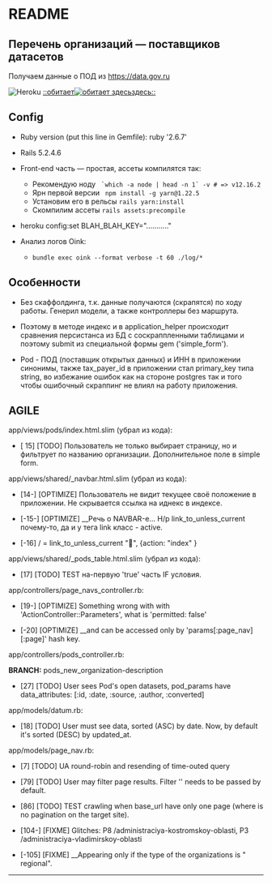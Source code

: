 # README

## Перечень организаций — поставщиков датасетов

Получаем данные о ПОД из https://data.gov.ru

![Heroku](https://pyheroku-badge.herokuapp.com/?app=pod-export7657651&style=plastic)
[::обитает![обитает здесь](https://s3.amazonaws.com/assets.heroku.com/addons.heroku.com/uploaded_logos/13555/icon.png)здесь::](https://pod-export7657651.herokuapp.com/)

## Config

* Ruby version (put this line in Gemfile): ruby '2.6.7'

* Rails 5.2.4.6

* Front-end часть — простая, ассеты компилятся так:
  - Рекомендую ноду ``` `which -a node | head -n 1` -v # => v12.16.2```
  - Ярн первой версии ` npm install -g yarn@1.22.5`
  - Установим его в рельсы `rails yarn:install`
  - Скомпилим ассеты `rails assets:precompile`

* heroku config:set BLAH_BLAH_KEY="..........."

* Анализ логов Oink:
  - `bundle exec oink --format verbose -t 60 ./log/*`

## Особенности

* Без скаффолдинга, т.к. данные получаются (скрапятся) по ходу работы. Генерил
    модели, а также контроллеры без маршрута.

* Поэтому в методе индекс и в application_helper происходит сравнения
    персистанса из БД с соскраппленными таблицами и поэтому submit из
    специальной формы gem ('simple_form').

* Pod - ПОД (поставщик открытых данных) и ИНН в приложении синонимы, также
    tax_payer_id в приложении стал primary_key типа string, во избежание ошибок
    как на стороне postgres так и того чтобы ошибочный скраппинг не влиял на
    работу приложения.

## AGILE

app/views/pods/index.html.slim (убрал из кода):

* [ 15] [TODO] Пользователь не только выбирает страницу, но и фильтрует по
    названию организации. Дополнительное поле в simple form.

app/views/shared/_navbar.html.slim (убрал из кода):

* [14-] [OPTIMIZE] Пользователь не видит текущее своё положение в приложении.
    Не скрывается ссылка на иднекс в индексе.

* [-15-] [OPTIMIZE] __Речь о NAVBAR-е… Н/р link_to_unless_current почему-то, да
    и у тега link класс - active.

* [-16] / = link_to_unless_current "🏡", {action: "index" }

app/views/shared/_pods_table.html.slim (убрал из кода):

* [17] [TODO] ТEST на-первую 'true' часть IF условия.

app/controllers/page_navs_controller.rb:

* [19-] [OPTIMIZE] Something wrong with with 'ActionController::Parameters',
    what is 'permitted: false'

* [-20] [OPTIMIZE] __and can be accessed only by 'params[:page_nav][:page]'
    hash key.

app/controllers/pods_controller.rb:

**BRANCH:** pods_new_organization-description

* [27] [TODO] User sees Pod's open datasets, pod_params have data_attributes:
    [:id, :date, :source, :author, :converted]

app/models/datum.rb:

* [18] [TODO] User must see data, sorted (ASC) by date. Now, by default
    it's sorted (DESC) by updated_at.

app/models/page_nav.rb:

* [7] [TODO] UA round-robin and resending of time-outed query

* [79] [TODO] User may filter page results. Filter '' needs to be passed by
    default.

* [86] [TODO] TEST crawling when base_url have only one page (where is no
    pagination on the target site).

* [104-] [FIXME] Glitches: P8 /administraciya-kostromskoy-oblasti, P3
    /administraciya-vladimirskoy-oblasti

* [-105] [FIXME] __Appearing only if the type of the organizations is "
    regional".

---

